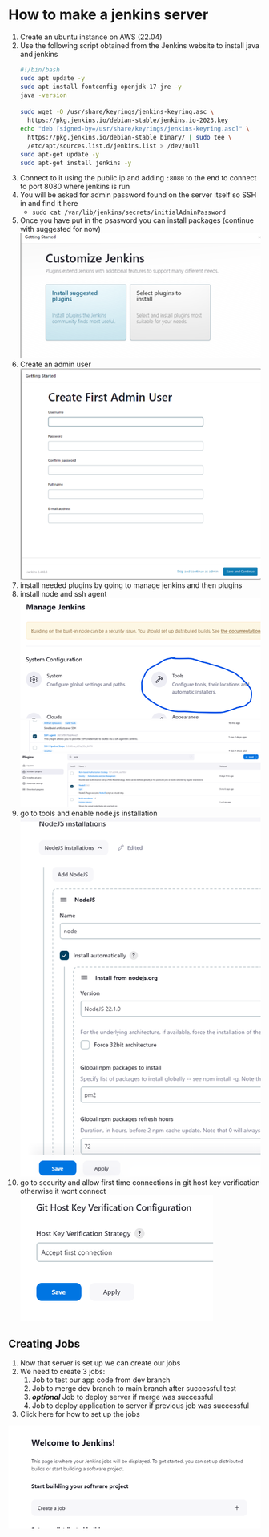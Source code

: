 # How to make a jenkins server
1. Create an ubuntu instance on AWS (22.04)
2. Use the following script obtained from the Jenkins website to install java and jenkins
    ```bash
    #!/bin/bash
    sudo apt update -y
    sudo apt install fontconfig openjdk-17-jre -y
    java -version
    
    sudo wget -O /usr/share/keyrings/jenkins-keyring.asc \
      https://pkg.jenkins.io/debian-stable/jenkins.io-2023.key
    echo "deb [signed-by=/usr/share/keyrings/jenkins-keyring.asc]" \
      https://pkg.jenkins.io/debian-stable binary/ | sudo tee \
      /etc/apt/sources.list.d/jenkins.list > /dev/null
    sudo apt-get update -y
    sudo apt-get install jenkins -y
    ```
3. Connect to it using the public ip and adding `:8080` to the end to connect to port 8080 where jenkins is run
4. You will be asked for admin password found on the server itself so SSH in and find it here <br>
   - `sudo cat /var/lib/jenkins/secrets/initialAdminPassword`
5. Once you have put in the psasword you can install packages (continue with suggested for now)
![img.png](img.png)
6. Create an admin user
![img_1.png](img_1.png)
7. install needed plugins by going to manage jenkins and then plugins 
8. install node and ssh agent
![img_5.png](img_5.png)
![img_7.png](img_7.png)
![img_4.png](img_4.png)
9. go to tools and enable node.js installation
![img_6.png](img_6.png)
10. go to security and allow first time connections in git host key verification otherwise it wont connect
![img_3.png](img_3.png)

## Creating Jobs

1. Now that server is set up we can create our jobs 
2. We need to create 3 jobs:
   1. Job to test our app code from dev branch
   2. Job to merge dev branch to main branch after successful test
   3. ***optional*** Job to deploy server if merge was successful
   4. Job to deploy application to server if previous job was successful
3. Click here for how to set up the jobs

![img_2.png](img_2.png)




